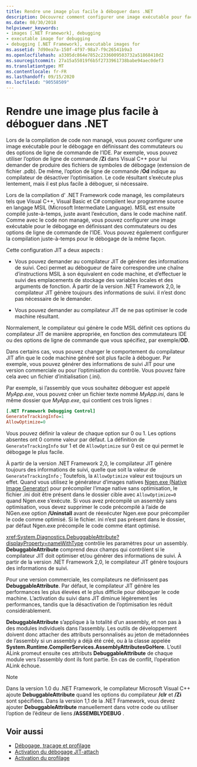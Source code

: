 ```yaml
---
title: Rendre une image plus facile à déboguer dans .NET
description: Découvrez comment configurer une image exécutable pour faciliter le débogage à l’aide de commutateurs IDE et d’options de ligne de commande.
ms.date: 08/30/2018
helpviewer_keywords:
- images [.NET Framework], debugging
- executable image for debugging
- debugging [.NET Framework], executable images for
ms.assetid: 7d90ea7a-150f-4f97-98a7-f9c26541b9a3
ms.openlocfilehash: a3305dc864e7852c2336009503732a51868410d2
ms.sourcegitcommit: 27a15a55019f6b5f2733961738babe94aec0def3
ms.translationtype: MT
ms.contentlocale: fr-FR
ms.lasthandoff: 09/15/2020
ms.locfileid: "90558509"
---
```

# <a name="making-an-image-easier-to-debug-in-net"></a>Rendre une image plus facile à déboguer dans .NET

Lors de la compilation de code non managé, vous pouvez configurer une image exécutable pour le débogage en définissant des commutateurs ou des options de ligne de commande de l’IDE. Par exemple, vous pouvez utiliser l’option de ligne de commande /**Zi** dans Visual C++ pour lui demander de produire des fichiers de symboles de débogage (extension de fichier .pdb). De même, l’option de ligne de commande /**Od** indique au compilateur de désactiver l’optimisation. Le code résultant s’exécute plus lentement, mais il est plus facile à déboguer, si nécessaire.

Lors de la compilation d' .NET Framework code managé, les compilateurs tels que Visual C++, Visual Basic et C# compilent leur programme source en langage MSIL (Microsoft Intermediate Language). MSIL est ensuite compilé juste-à-temps, juste avant l’exécution, dans le code machine natif. Comme avec le code non managé, vous pouvez configurer une image exécutable pour le débogage en définissant des commutateurs ou des options de ligne de commande de l’IDE. Vous pouvez également configurer la compilation juste-à-temps pour le débogage de la même façon.

Cette configuration JIT a deux aspects :

- Vous pouvez demander au compilateur JIT de générer des informations de suivi. Ceci permet au débogueur de faire correspondre une chaîne d’instructions MSIL à son équivalent en code machine, et d’effectuer le suivi des emplacements de stockage des variables locales et des arguments de fonction. À partir de la version .NET Framework 2,0, le compilateur JIT génère toujours des informations de suivi. il n’est donc pas nécessaire de le demander.

- Vous pouvez demander au compilateur JIT de ne pas optimiser le code machine résultant.

Normalement, le compilateur qui génère le code MSIL définit ces options du compilateur JIT de manière appropriée, en fonction des commutateurs IDE ou des options de ligne de commande que vous spécifiez, par exemple/**OD**.

Dans certains cas, vous pouvez changer le comportement du compilateur JIT afin que le code machine généré soit plus facile à déboguer. Par exemple, vous pouvez générer des informations de suivi JIT pour une version commerciale ou pour l’optimisation du contrôle. Vous pouvez faire cela avec un fichier d’initialisation (.ini).

Par exemple, si l’assembly que vous souhaitez déboguer est appelé *MyApp.exe*, vous pouvez créer un fichier texte nommé *MyApp.ini*, dans le même dossier que *MyApp.exe*, qui contient ces trois lignes :

```ini
[.NET Framework Debugging Control]
GenerateTrackingInfo=1
AllowOptimize=0
```

Vous pouvez définir la valeur de chaque option sur 0 ou 1. Les options absentes ont 0 comme valeur par défaut. La définition de `GenerateTrackingInfo` sur 1 et de `AllowOptimize` sur 0 est ce qui permet le débogage le plus facile.

À partir de la version .NET Framework 2,0, le compilateur JIT génère toujours des informations de suivi, quelle que soit la valeur de `GenerateTrackingInfo` ; Toutefois, la `AllowOptimize` valeur est toujours un effet. Quand vous utilisez le générateur d’images natives [Ngen.exe (Native Image Generator)](../tools/ngen-exe-native-image-generator.md) pour précompiler l’image native sans optimisation, le fichier .ini doit être présent dans le dossier cible avec `AllowOptimize=0` quand Ngen.exe s’exécute. Si vous avez précompilé un assembly sans optimisation, vous devez supprimer le code précompilé à l’aide de NGen.exe option **/Uninstall** avant de réexécuter Ngen.exe pour précompiler le code comme optimisé. Si le fichier. ini n’est pas présent dans le dossier, par défaut Ngen.exe précompile le code comme étant optimisé.

<xref:System.Diagnostics.DebuggableAttribute?displayProperty=nameWithType> contrôle les paramètres pour un assembly. **DebuggableAttribute** comprend deux champs qui contrôlent si le compilateur JIT doit optimiser et/ou générer des informations de suivi. À partir de la version .NET Framework 2,0, le compilateur JIT génère toujours des informations de suivi.

Pour une version commerciale, les compilateurs ne définissent pas **DebuggableAttribute**. Par défaut, le compilateur JIT génère les performances les plus élevées et le plus difficile pour déboguer le code machine. L’activation du suivi dans JIT diminue légèrement les performances, tandis que la désactivation de l’optimisation les réduit considérablement.

**DebuggableAttribute** s’applique à la totalité d’un assembly, et non pas à des modules individuels dans l’assembly. Les outils de développement doivent donc attacher des attributs personnalisés au jeton de métadonnées de l’assembly si un assembly a déjà été créé, ou à la classe appelée **System.Runtime.CompilerServices.AssemblyAttributesGoHere**. L’outil ALink promeut ensuite ces attributs **DebuggableAttribute** de chaque module vers l’assembly dont ils font partie. En cas de conflit, l’opération ALink échoue.

> [!NOTE]
> Dans la version 1.0 du .NET Framework, le compilateur Microsoft Visual C++ ajoute **DebuggableAttribute** quand les options du compilateur **/clr** et **/Zi** sont spécifiées. Dans la version 1,1 de la .NET Framework, vous devez ajouter **DebuggableAttribute** manuellement dans votre code ou utiliser l’option de l’éditeur de liens **/ASSEMBLYDEBUG** .

## <a name="see-also"></a>Voir aussi

- [Débogage, traçage et profilage](index.md)
- [Activation du débogage JIT-attach](enabling-jit-attach-debugging.md)
- [Activation du profilage](/previous-versions/dotnet/netframework-4.0/s5ec0es1(v=vs.100))
